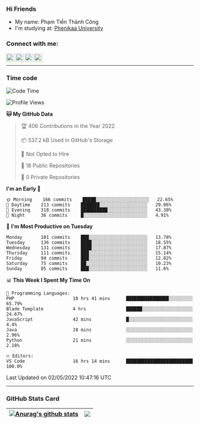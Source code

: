 ### Hi Friends

- My name: Phạm Tiến Thành Công
- I'm studying at: [Phenikaa University]


### Connect with me:
[<img align="left" alt="PhamTienThanhCong | Facebook" width="22px" src="https://upload.wikimedia.org/wikipedia/commons/thumb/1/16/Facebook-icon-1.png/640px-Facebook-icon-1.png" />][facebook]
[<img align="left" alt="PhamTienThanhCong | Zalo" width="22px" src="https://www.anphatpc.com.vn/template/anphat_2020v2/images/icon-zalo.jpg" />][zalo]
[<img align="left" alt="PhamTienThanhCong | LinkedIn" width="22px" src="https://cdn3.iconfinder.com/data/icons/inficons/512/linkedin.png" />][linkedin]
[<img align="left" alt="PhamTienThanhCong | tiktok" width="22px" src="https://cdn.worldvectorlogo.com/logos/tiktok-logo.svg" />][tiktok]

<br />

---

### Time code

<!--START_SECTION:waka-->
![Code Time](http://img.shields.io/badge/Code%20Time-298%20hrs%204%20mins-blue)

![Profile Views](http://img.shields.io/badge/Profile%20Views-143-blue)

**🐱 My GitHub Data** 

> 🏆 406 Contributions in the Year 2022
 > 
> 📦 537.2 kB Used in GitHub's Storage 
 > 
> 🚫 Not Opted to Hire
 > 
> 📜 18 Public Repositories 
 > 
> 🔑 0 Private Repositories  
 > 
**I'm an Early 🐤** 

```text
🌞 Morning    166 commits    █████░░░░░░░░░░░░░░░░░░░░   22.65% 
🌆 Daytime    213 commits    ███████░░░░░░░░░░░░░░░░░░   29.06% 
🌃 Evening    318 commits    ██████████░░░░░░░░░░░░░░░   43.38% 
🌙 Night      36 commits     █░░░░░░░░░░░░░░░░░░░░░░░░   4.91%

```
📅 **I'm Most Productive on Tuesday** 

```text
Monday       101 commits    ███░░░░░░░░░░░░░░░░░░░░░░   13.78% 
Tuesday      136 commits    ████░░░░░░░░░░░░░░░░░░░░░   18.55% 
Wednesday    131 commits    ████░░░░░░░░░░░░░░░░░░░░░   17.87% 
Thursday     111 commits    ███░░░░░░░░░░░░░░░░░░░░░░   15.14% 
Friday       94 commits     ███░░░░░░░░░░░░░░░░░░░░░░   12.82% 
Saturday     75 commits     ██░░░░░░░░░░░░░░░░░░░░░░░   10.23% 
Sunday       85 commits     ███░░░░░░░░░░░░░░░░░░░░░░   11.6%

```


📊 **This Week I Spent My Time On** 

```text
💬 Programming Languages: 
PHP                      10 hrs 41 mins      ████████████████░░░░░░░░░   65.79% 
Blade Template           4 hrs               ██████░░░░░░░░░░░░░░░░░░░   24.67% 
JavaScript               42 mins             █░░░░░░░░░░░░░░░░░░░░░░░░   4.4% 
Java                     28 mins             ░░░░░░░░░░░░░░░░░░░░░░░░░   2.96% 
Python                   21 mins             ░░░░░░░░░░░░░░░░░░░░░░░░░   2.18%

🔥 Editors: 
VS Code                  16 hrs 14 mins      █████████████████████████   100.0%

```


 Last Updated on 02/05/2022 10:47:16 UTC
<!--END_SECTION:waka-->

---

### GitHub Stats Card

| <a href="https://github.com/phamtienthanhcong"><img align="center" src="https://github-readme-stats.vercel.app/api?username=PhamTienThanhCong&show_icons=true&include_all_commits=true&theme=buefy&hide_border=true&theme=ocean_dark" alt="Anurag's github stats" /></a> | <a href="https://github.com/phamtienthanhcong"><img align="center" src="https://github-readme-stats.vercel.app/api/top-langs/?username=PhamTienThanhCong&layout=compact&theme=buefy&hide_border=true&theme=ocean_dark" /></a> |
| ------------- | ------------- |

[Phenikaa University]: https://phenikaa-uni.edu.vn/vi
[facebook]: https://www.facebook.com/phamtienthanhcong
[linkedin]: https://linkedin.com/in/phamtienthanhcong
[zalo]: https://zalo.me/0396396332
[tiktok]: https://www.tiktok.com/@phamtienthanhcong
[web]: https://github.com/PhamTienThanhCong/web_dev
[min project]: https://github.com/PhamTienThanhCong/Project-Of-Web
[c and cpp]: https://github.com/PhamTienThanhCong/Code_C_and_Cpro
[python]: https://github.com/PhamTienThanhCong/Python_beginer
